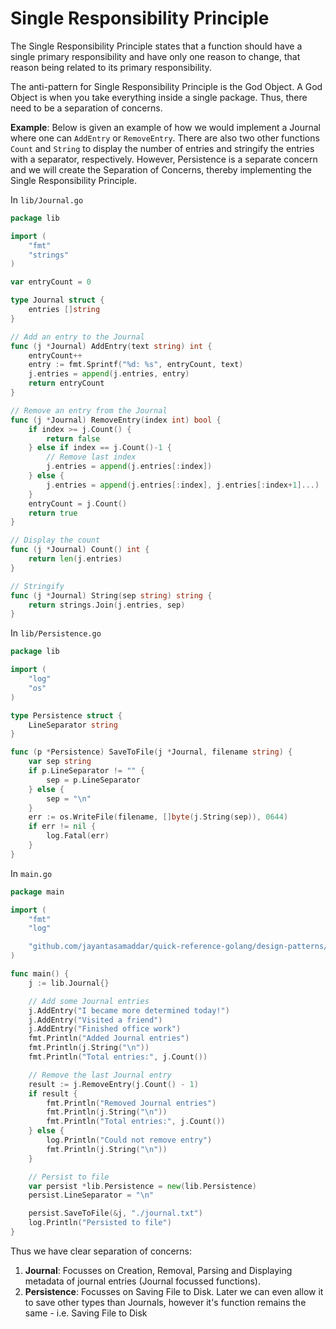 # Single Responsibility Principle

The Single Responsibility Principle states that a function should have a single primary responsibility and have only one reason to change, that reason being related to its primary responsibility.

The anti-pattern for Single Responsibility Principle is the God Object. A God Object is when you take everything inside a single package. Thus, there need to be a separation of concerns.

**Example**: Below is given an example of how we would implement a Journal where one can `AddEntry` or `RemoveEntry`. There are also two other functions `Count` and `String` to display the number of entries and stringify the entries with a separator, respectively. However, Persistence is a separate concern and we will create the Separation of Concerns, thereby implementing the Single Responsibility Principle.

In `lib/Journal.go`

```go
package lib

import (
	"fmt"
	"strings"
)

var entryCount = 0

type Journal struct {
	entries []string
}

// Add an entry to the Journal
func (j *Journal) AddEntry(text string) int {
	entryCount++
	entry := fmt.Sprintf("%d: %s", entryCount, text)
	j.entries = append(j.entries, entry)
	return entryCount
}

// Remove an entry from the Journal
func (j *Journal) RemoveEntry(index int) bool {
	if index >= j.Count() {
		return false
	} else if index == j.Count()-1 {
		// Remove last index
		j.entries = append(j.entries[:index])
	} else {
		j.entries = append(j.entries[:index], j.entries[:index+1]...)
	}
	entryCount = j.Count()
	return true
}

// Display the count
func (j *Journal) Count() int {
	return len(j.entries)
}

// Stringify
func (j *Journal) String(sep string) string {
	return strings.Join(j.entries, sep)
}
```

In `lib/Persistence.go`

```go
package lib

import (
	"log"
	"os"
)

type Persistence struct {
	LineSeparator string
}

func (p *Persistence) SaveToFile(j *Journal, filename string) {
	var sep string
	if p.LineSeparator != "" {
		sep = p.LineSeparator
	} else {
		sep = "\n"
	}
	err := os.WriteFile(filename, []byte(j.String(sep)), 0644)
	if err != nil {
		log.Fatal(err)
	}
}

```

In `main.go`

```go
package main

import (
	"fmt"
	"log"

	"github.com/jayantasamaddar/quick-reference-golang/design-patterns/lib"
)

func main() {
	j := lib.Journal{}

	// Add some Journal entries
	j.AddEntry("I became more determined today!")
	j.AddEntry("Visited a friend")
	j.AddEntry("Finished office work")
	fmt.Println("Added Journal entries")
	fmt.Println(j.String("\n"))
	fmt.Println("Total entries:", j.Count())

	// Remove the last Journal entry
	result := j.RemoveEntry(j.Count() - 1)
	if result {
		fmt.Println("Removed Journal entries")
		fmt.Println(j.String("\n"))
		fmt.Println("Total entries:", j.Count())
	} else {
		log.Println("Could not remove entry")
		fmt.Println(j.String("\n"))
	}

	// Persist to file
	var persist *lib.Persistence = new(lib.Persistence)
	persist.LineSeparator = "\n"

	persist.SaveToFile(&j, "./journal.txt")
	log.Println("Persisted to file")
}
```

Thus we have clear separation of concerns:

1. **Journal**: Focusses on Creation, Removal, Parsing and Displaying metadata of journal entries (Journal focussed functions).
2. **Persistence**: Focusses on Saving File to Disk. Later we can even allow it to save other types than Journals, however it's function remains the same - i.e. Saving File to Disk
